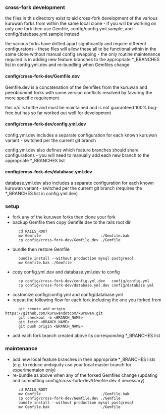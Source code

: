 ### cross-fork development

the files in this directory exist to aid cross-fork development of the various kuruwan forks from within the same local clone - if you will be working on only one fork then use Gemfile, config/config.yml.sample, and config/database.yml.sample instead

the various forks have drifted apart significantly and require different configuratons - these files will allow these all to be functional within in the same clone without manual config swapping - the only routine maintenance required is in adding new feature branches to the appropriate *_BRANCHES list in config.yml.dev and re-bundling when Gemfiles change


#### config/cross-fork-dev/Gemfile.dev

Gemfile.dev is a concatenation of the Gemfiles from the kuruwan and peer4commit forks with some version conflicts resolved by favoring the more specific requirement

this o/c is brittle and must be maintained and is not guaranteed 100% bug-free but has so far worked out well for development


#### config/cross-fork-dev/config.yml.dev

  config.yml.dev includes a separate configuration for each known kuruwan variant - switched per the current git branch

  config.yml.dev also defines which feature branches should share configurations - you will need to manually add each new branch to the appropriate *_BRANCHES list


#### config/cross-fork-dev/database.yml.dev

  database.yml.dev also includes a separate configuration for each known kuruwan variant - switched per the current git branch (requires the *_BRANCHES list in config.yml.dev)


### setup

  * fork any of the kuruwan forks then clone your fork
  * backup Gemfile then copy Gemfile.dev to the rails root dir
```
      cd RAILS_ROOT
      mv Gemfile                           ./Gemfile.bak
      cp config/cross-fork-dev/Gemfile.dev ./Gemfile
```
  * bundle then restore Gemfile
```
      bundle install --without production mysql postgresql
      mv Gemfile.bak ./Gemfile
```
  * copy config.yml.dev and database.yml.dev to config
```
      cp config/cross-fork-dev/config.yml.dev   config/config.yml
      cp config/cross-fork-dev/database.yml.dev config/database.yml
```
  * customize config/config.yml and config/database.yml
  * repeat the following flow for each fork including the one you forked from
```
      git remote add origin https://github.com/kuruwandotcom/kuruwan.git
      git checkout -b <BRANCH_NAME>
      git fetch <BRANCH_NAME>
      git push origin <BRANCH_NAME>
```
  * add each fork branch created above its corresponding *_BRANCHES list


### maintenance

  * add new local feature branches in their appropriate *_BRANCHES lists
      (e.g. to reduce ambiguity use your local master branch for experimentaion only)
  * re-bundle as above when any of the forked Gemfiles change (updating and committing config/cross-fork-dev/Gemfile.dev if necessary)
```
      cd RAILS_ROOT
      mv Gemfile                           ./Gemfile.bak
      cp config/cross-fork-dev/Gemfile.dev ./Gemfile
      bundle install --without production mysql postgresql
      mv Gemfile.bak                       ./Gemfile
```
